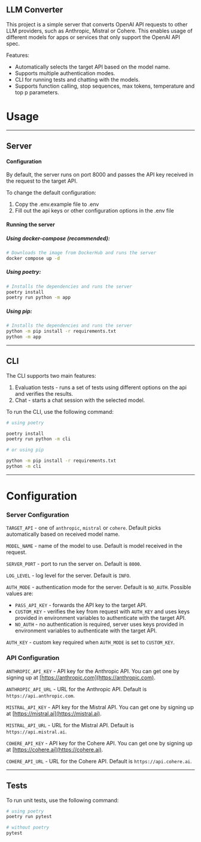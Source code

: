 
## LLM Converter

This project is a simple server that converts OpenAI API requests to other LLM providers, such as Anthropic,
Mistral or Cohere. This enables usage of different models for apps or services that only support the OpenAI API spec. 

Features:
- Automatically selects the target API based on the model name.
- Supports multiple authentication modes.
- CLI for running tests and chatting with the models.
- Supports function calling, stop sequences, max tokens, temperature and top p parameters.

# Usage

---
## Server

#### Configuration
By default, the server runs on port 8000 and passes the API key received in the request to the target API.

To change the default configuration:

1. Copy the .env.example file to .env
2. Fill out the api keys or other configuration options in the .env file

#### Running the server

##### Using docker-compose (recommended):
```bash
# Downloads the image from DockerHub and runs the server
docker compose up -d 
```
##### Using poetry:
```bash
# Installs the dependencies and runs the server
poetry install
poetry run python -m app
```
##### Using pip:
```bash
# Installs the dependencies and runs the server
python -m pip install -r requirements.txt
python -m app
```

---
## CLI

The CLI supports two main features:
1. Evaluation tests - runs a set of tests using different options on the api and verifies the results.
2. Chat - starts a chat session with the selected model.


To run the CLI, use the following command:

```bash
# using poetry

poetry install
poetry run python -m cli

# or using pip

python -m pip install -r requirements.txt
python -m cli
```

---

# Configuration

### Server Configuration
`TARGET_API` - one of `anthropic`, `mistral` or `cohere`. Default picks automatically based on received model name.

`MODEL_NAME` - name of the model to use. Default is model received in the request.

`SERVER_PORT` - port to run the server on. Default is `8000`.

`LOG_LEVEL` - log level for the server. Default is `INFO`.

`AUTH_MODE` - authentication mode for the server. Default is `NO_AUTH`. Possible values are:
- `PASS_API_KEY` - forwards the API key to the target API.
- `CUSTOM_KEY` - verifies the key from request with `AUTH_KEY` and uses keys provided in environment variables to authenticate with the target API.
- `NO_AUTH` - no authentication is required, server uses keys provided in environment variables to authenticate with the target API.

`AUTH_KEY` - custom key required when `AUTH_MODE` is set to `CUSTOM_KEY`.

### API Configuration
`ANTHROPIC_API_KEY` - API key for the Anthropic API. You can get one by signing up at [https://anthropic.com](https://anthropic.com).

`ANTHROPIC_API_URL` - URL for the Anthropic API. Default is `https://api.anthropic.com`.

`MISTRAL_API_KEY` - API key for the Mistral API. You can get one by signing up at [https://mistral.ai](https://mistral.ai).

`MISTRAL_API_URL` - URL for the Mistral API. Default is `https://api.mistral.ai`.

`COHERE_API_KEY` - API key for the Cohere API. You can get one by signing up at [https://cohere.ai](https://cohere.ai).

`COHERE_API_URL` - URL for the Cohere API. Default is `https://api.cohere.ai`.

---

## Tests

To run unit tests, use the following command:

```bash
# using poetry
poetry run pytest

# without poetry
pytest
```